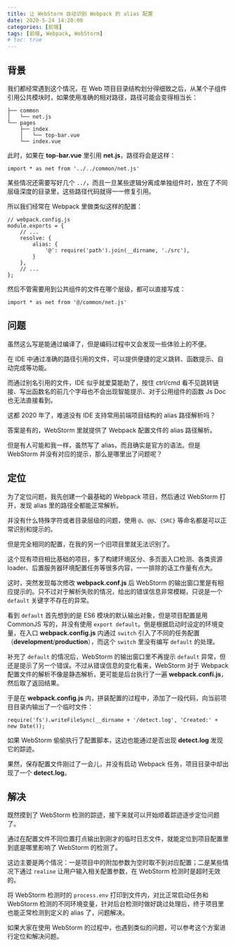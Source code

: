 ```yaml
---
title: 让 WebStorm 自动识别 Webpack 的 alias 配置
date: 2020-5-24 14:20:00
categories: [前端]
tags: [前端, Webpack, WebStorm]
# toc: true
---
```


## 背景

我们都经常遇到这个情况，在 Web 项目目录结构划分得细致之后，从某个子组件引用公共模块时，如果使用准确的相对路径，路径可能会变得相当长：

<!-- more -->

```
├── common
│   └── net.js
└── pages
    ├── index
    │   └── top-bar.vue
    └── index.vue
```

此时，如果在 **top-bar.vue** 里引用 **net.js**，路径将会是这样：

```
import * as net from '../../common/net.js'
```

某些情况还需要写好几个 `../`，而且一旦某些逻辑分离成单独组件时，放在了不同层级深度的目录里，这些路径代码就得一一修复引用。

所以我们经常在 Webpack 里做类似这样的配置：

```
// webpack.config.js
module.exports = {
    // ...
    resolve: {
        alias: {
            '@': require('path').join(__dirname, './src'),
        }
    },
    // ...
};
```

然后不管需要用到公共组件的文件在哪个层级，都可以直接写成：

```
import * as net from '@/common/net.js'
```

## 问题

虽然这么写是能通过编译了，但是编码过程中又会发现一些体验上的不便。

在 IDE 中通过准确的路径引用的文件，可以提供便捷的定义跳转、函数提示、自动完成等功能。

而通过别名引用的文件，IDE 似乎就爱莫能助了，按住 ctrl/cmd 看不见跳转链接、写出函数名的前几个字母也不会出现智能提示、对于公用组件的函数 Js Doc 也无法直接看到。

这都 2020 年了，难道没有 IDE 支持常用前端项目结构的 alias 路径解析吗？

答案是有的，WebStorm 里就提供了 Webpack 配置文件的 alias 路径解析。

但是有人可能和我一样，虽然写了 alias，而且确实是官方的语法。但是 WebStorm 并没有对应的提示，那么是哪里出了问题呢？

## 定位

为了定位问题，我先创建一个最基础的 Webpack 项目，然后通过 WebStorm 打开，发现 alias 里的路径全都能正常解析。

并没有什么特殊字符或者目录层级的问题，使用 `@`、`@@`、`{SRC}` 等命名都是可以正常识别和提示的。

但是完全相同的配置，在我的另一个旧项目里就无法识别了。

这个现有项目相比基础的项目，多了构建环境区分、多页面入口检测、各类资源 loader、后置服务器环境配置任务等很多内容，一一排除的话工作量有点大。

这时，突然发现每次修改 **webpack.conf.js** 后 WebStorm 的输出窗口里是有相应提示的。只不过对于解析失败的情况，给出的错误信息非常模糊，只说是一个 `default` 关键字不存在的异常。

看到 `default` 首先想到的是 ES6 模块的默认输出对象，但是项目配置是用 CommonJS 写的，并没有使用 `export default`。倒是根据启动时设定的环境变量，在入口 **webpack.config.js** 内通过 `switch` 引入了不同的任务配置（**development**/**production**），而这个 `switch` 里没有编写 `default` 的处理。

补充了 `default` 的情况后，WebStorm 的输出窗口里不再提示 `default` 异常，但还是提示了另一个错误。不过从错误信息的变化看来，WebStorm 对于 Webpack 配置文件的解析不像是静态解析，更可能是后台执行了一遍 **webpack.confi.js**，然后取了返回结果。

于是在 **webpack.config.js** 内，拼装配置的过程中，添加了一段代码，向当前项目目录内输出了一个临时文件：

```
require('fs').writeFileSync(__dirname + '/detect.log', 'Created:' + new Date());
```

如果 WebStorm 偷偷执行了配置脚本，这边也能通过是否出现 **detect.log** 发现它的踪迹。

果然，保存配置文件刚过了一会儿，并没有启动 Webpack 任务，项目目录中却出现了一个 **detect.log**。

## 解决

既然摸到了 WebStorm 检测的踪迹，接下来就可以开始顺着踪迹逐步定位问题了。

通过在配置文件不同位置打点输出到刚才的临时日志文件，就能定位到项目配置里到底是哪里影响了 WebStorm 的检测了。

这边主要是两个情况：一是项目中的附加参数为空时取不到对应配置；二是某些情况下通过 `realine` 让用户输入相关配置参数，在 WebStorm 检测时是超时无效的。

将 WebStorm 检测时的 `process.env` 打印到文件内，对比正常启动任务和 WebStorm 检测的不同环境变量，针对后台检测时做好跳过处理后，终于项目里也能正常检测到定义的 alias 了，问题解决。

如果大家在使用 WebStorm 的过程中，也遇到类似的问题，可以参考这个方案进行定位和解决问题。
